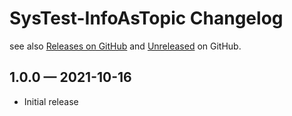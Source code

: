 # SysTest-InfoAsTopic Changelog

see also [Releases on GitHub](https://github.com/mazzy-ax/SysTest-InfoAsTopic/releases) and [Unreleased](https://github.com/mazzy-ax/SysTest-InfoAsTopic/compare/1.0.0...master) on GitHub.

## 1.0.0 &mdash; 2021-10-16

* Initial release
